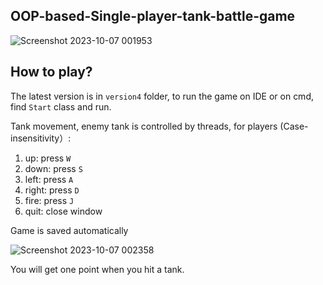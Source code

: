 ## OOP-based-Single-player-tank-battle-game
![Screenshot 2023-10-07 001953](https://github.com/liu2su/OOP-based-Single-player-tank-battle-game/assets/96462566/7dd3ee9c-c33d-4347-8394-e5e2064d48e5)

## How to play?

The latest version is in ```version4``` folder, to run the game on IDE or on cmd, find ```Start``` class and run.

Tank movement, enemy tank is controlled by threads, for players (Case-insensitivity）:
1. up: press ```W```
2. down: press ```S```
3. left: press ```A```
4. right: press ```D```
5. fire: press ```J```
6. quit: close window

Game is saved automatically

![Screenshot 2023-10-07 002358](https://github.com/liu2su/OOP-based-Single-player-tank-battle-game/assets/96462566/d8b72c24-24c5-41b8-8606-fe65b108834f)

You will get one point when you hit a tank.

